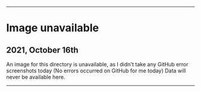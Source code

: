 
***

# Image unavailable

## 2021, October 16th

An image for this directory is unavailable, as I didn't take any GitHub error screenshots today (No errors occurred on GitHub for me today) Data will never be available here.

***
